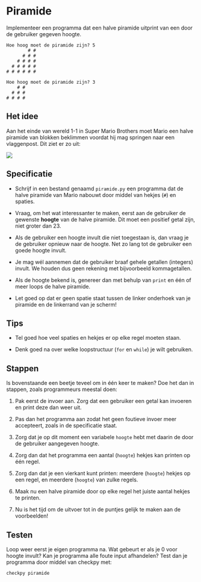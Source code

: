 # Piramide

Implementeer een programma dat een halve piramide uitprint van een door de gebruiker gegeven hoogte.

	Hoe hoog moet de piramide zijn? 5
	        # #
	      # # #
	    # # # #
	  # # # # #
	# # # # # #

	Hoe hoog moet de piramide zijn? 3
	    # #
	  # # #
	# # # #

## Het idee

Aan het einde van wereld 1-1 in Super Mario Brothers moet Mario een halve piramide van blokken beklimmen voordat hij mag springen naar een vlaggenpost. Dit ziet er zo uit:

![](mario.png)

## Specificatie

* Schrijf in een bestand genaamd `piramide.py` een programma dat de halve piramide van Mario nabouwt door middel van hekjes (`#`) en spaties.

* Vraag, om het wat interessanter te maken, eerst aan de gebruiker de gewenste **hoogte** van de halve piramide. Dit moet een positief getal zijn, niet groter dan 23.

* Als de gebruiker een hoogte invult die niet toegestaan is, dan vraag je de gebruiker opnieuw naar de hoogte. Net zo lang tot de gebruiker een goede hoogte invult.

* Je mag wél aannemen dat de gebruiker braaf gehele getallen (integers) invult. We houden dus geen rekening met bijvoorbeeld kommagetallen.

* Als de hoogte bekend is, genereer dan met behulp van `print` en één of meer loops de halve piramide.

* Let goed op dat er geen spatie staat tussen de linker onderhoek van je piramide en de linkerrand van je scherm!

## Tips

* Tel goed hoe veel spaties en hekjes er op elke regel moeten staan.

* Denk goed na over welke loopstructuur (`for` en `while`) je wilt gebruiken.

## Stappen

Is bovenstaande een beetje teveel om in één keer te maken? Doe het dan in stappen, zoals programmeurs meestal doen:

1. Pak eerst de invoer aan. Zorg dat een gebruiker een getal kan invoeren en print deze dan weer uit.

2. Pas dan het programma aan zodat het geen foutieve invoer meer accepteert, zoals in de specificatie staat.

3. Zorg dat je op dit moment een variabele `hoogte` hebt met daarin de door de gebruiker aangegeven hoogte.

4. Zorg dan dat het programma een aantal (`hoogte`) hekjes kan printen op één regel.

5. Zorg dan dat je een vierkant kunt printen: meerdere (`hoogte`) hekjes op een regel, en meerdere (`hoogte`) van zulke regels.

7. Maak nu een halve piramide door op elke regel het juiste aantal hekjes te printen.

6. Nu is het tijd om de uitvoer tot in de puntjes gelijk te maken aan de voorbeelden!

## Testen

Loop weer eerst je eigen programma na. Wat gebeurt er als je 0 voor hoogte invult? Kan je programma alle foute input afhandelen? Test dan je programma door middel van checkpy met:

	checkpy piramide
